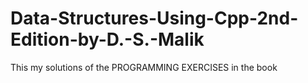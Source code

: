 # Data-Structures-Using-Cpp-2nd-Edition-by-D.-S.-Malik

This my solutions of the PROGRAMMING EXERCISES in the book

